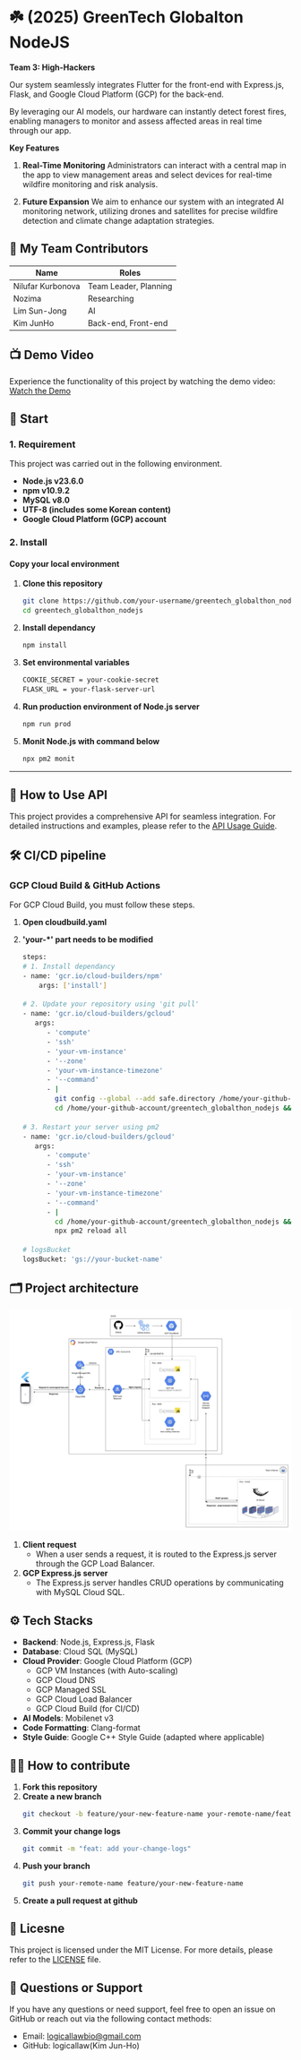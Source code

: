 # ☘️ (2025) GreenTech Globalton NodeJS
**Team 3: High-Hackers**

Our system seamlessly integrates Flutter for the front-end with Express.js, Flask, and Google Cloud Platform (GCP) for the back-end.

By leveraging our AI models, our hardware can instantly detect forest fires, enabling managers to monitor and assess affected areas in real time through our app.

**Key Features**
   1.	**Real-Time Monitoring**
Administrators can interact with a central map in the app to view management areas and select devices for real-time wildfire monitoring and risk analysis.

   2.	**Future Expansion**
We aim to enhance our system with an integrated AI monitoring network, utilizing drones and satellites for precise wildfire detection and climate change adaptation strategies.

## 👥 My Team Contributors

| Name              | Roles                 |
|-------------------|-----------------------|
| Nilufar Kurbonova | Team Leader, Planning | 
| Nozima            | Researching           |
| Lim Sun-Jong      | AI                    |
| Kim JunHo         | Back-end, Front-end   |


## 📺 Demo Video
Experience the functionality of this project by watching the demo video:  
[Watch the Demo](https://youtube.com/shorts/Xlh7Vsu9PM8?feature=share)

## 🚀 Start

### 1. Requirement

This project was carried out in the following environment.

- **Node.js v23.6.0**  
- **npm v10.9.2**  
- **MySQL v8.0**  
- **UTF-8 (includes some Korean content)**  
- **Google Cloud Platform (GCP) account**  

### 2. Install

#### **Copy your local environment**

1. **Clone this repository**
   ```bash
   git clone https://github.com/your-username/greentech_globalthon_nodejs.git
   cd greentech_globalthon_nodejs
2. **Install dependancy**
   ```bash
   npm install
3. **Set environmental variables**
   ```bash
   COOKIE_SECRET = your-cookie-secret
   FLASK_URL = your-flask-server-url
   ```
4. **Run production environment of Node.js server**
   ```bash
   npm run prod
   ```
5. **Monit Node.js with command below**
   ```bash
   npx pm2 monit
   ```
---

## 📡 How to Use API
This project provides a comprehensive API for seamless integration.
For detailed instructions and examples, please refer to the [API Usage Guide](docs/API_USAGE.md).

## 🛠️ CI/CD pipeline

### **GCP Cloud Build & GitHub Actions**
For GCP Cloud Build, you must follow these steps.

1. **Open cloudbuild.yaml**

2. **'your-*' part needs to be modified**
   ```bash
   steps:
   # 1. Install dependancy
   - name: 'gcr.io/cloud-builders/npm'
       args: ['install']

   # 2. Update your repository using 'git pull'
   - name: 'gcr.io/cloud-builders/gcloud'
      args:
         - 'compute'
         - 'ssh'
         - 'your-vm-instance'
         - '--zone'
         - 'your-vm-instance-timezone'
         - '--command'
         - |
           git config --global --add safe.directory /home/your-github-account/greentech_globalthon_nodejs && \
           cd /home/your-github-account/greentech_globalthon_nodejs && git pull

   # 3. Restart your server using pm2
   - name: 'gcr.io/cloud-builders/gcloud'
      args:
         - 'compute'
         - 'ssh'
         - 'your-vm-instance'
         - '--zone'
         - 'your-vm-instance-timezone'
         - '--command'
         - |
           cd /home/your-github-account/greentech_globalthon_nodejs && \
           npx pm2 reload all

   # logsBucket
   logsBucket: 'gs://your-bucket-name' 
   ```

## 🗂️ Project architecture
![project-architecture-image](public/architecture.png)

1. **Client request**  
   - When a user sends a request, it is routed to the Express.js server through the GCP Load Balancer.
2. **GCP Express.js server**  
   - The Express.js server handles CRUD operations by communicating with MySQL Cloud SQL.  

## ⚙️ Tech Stacks

- **Backend**: Node.js, Express.js, Flask
- **Database**: Cloud SQL (MySQL)  
- **Cloud Provider**: Google Cloud Platform (GCP)  
  - GCP VM Instances (with Auto-scaling)  
  - GCP Cloud DNS
  - GCP Managed SSL
  - GCP Cloud Load Balancer  
  - GCP Cloud Build (for CI/CD)
- **AI Models**: Mobilenet v3
- **Code Formatting**: Clang-format
- **Style Guide**: Google C++ Style Guide (adapted where applicable) 

## 🧑‍💻 How to contribute

1. **Fork this repository**
2. **Create a new branch**
   ```bash
   git checkout -b feature/your-new-feature-name your-remote-name/feature/your-new-feature-name
   ```
3. **Commit your change logs**
   ```bash
   git commit -m "feat: add your-change-logs"
   ```
4. **Push your branch**
   ```bash
   git push your-remote-name feature/your-new-feature-name
   ```
5. **Create a pull request at github**


## 📄 Licesne
This project is licensed under the MIT License. For more details, please refer to the [LICENSE](LICENSE.txt) file.


## 📝 Questions or Support
If you have any questions or need support, feel free to open an issue on GitHub or reach out via the following contact methods:
 - Email: logicallawbio@gmail.com
 - GitHub: logicallaw(Kim Jun-Ho)